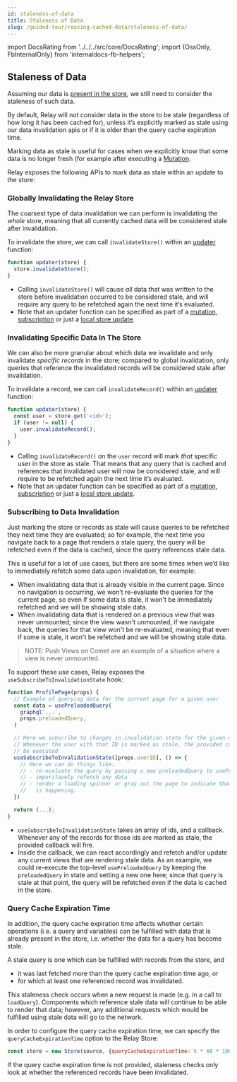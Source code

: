 ```yaml
---
id: staleness-of-data
title: Staleness of Data
slug: /guided-tour/reusing-cached-data/staleness-of-data/
---
```


import DocsRating from '../../../src/core/DocsRating';
import {OssOnly, FbInternalOnly} from 'internaldocs-fb-helpers';

## Staleness of Data

Assuming our data is [present in the store](../presence-of-data/), we still need to consider the staleness of such data.

By default, Relay will not consider data in the store to be stale (regardless of how long it has been cached for), unless it’s explicitly marked as stale using our data invalidation apis or if it is older than the query cache expiration time.

Marking data as stale is useful for cases when we explicitly know that some data is no longer fresh (for example after executing a [Mutation](../../updating-data/graphql-mutations/).

Relay exposes the following APIs to mark data as stale within an update to the store:

### Globally Invalidating the Relay Store

The coarsest type of data invalidation we can perform is invalidating the *whole* store, meaning that all currently cached data will be considered stale after invalidation.

To invalidate the store, we can call `invalidateStore()` within an [updater](../../updating-data/graphql-mutations/) function:

```js
function updater(store) {
  store.invalidateStore();
}
```

* Calling `invalidateStore()` will cause *all* data that was written to the store before invalidation occurred to be considered stale, and will require any query to be refetched again the next time it’s evaluated.
* Note that an updater function can be specified as part of a [mutation](../../updating-data/graphql-mutations/), [subscription](../../updating-data/graphql-subscriptions/) or just a [local store update](../../updating-data/local-data-updates/).

### Invalidating Specific Data In The Store

We can also be more granular about which data we invalidate and only invalidate *specific records* in the store; compared to global invalidation, only queries that reference the invalidated records will be considered stale after invalidation.

To invalidate a record, we can call `invalidateRecord()` within an [updater](../../updating-data/graphql-mutations/) function:

```js
function updater(store) {
  const user = store.get('<id>');
  if (user != null) {
    user.invalidateRecord();
  }
}
```

* Calling `invalidateRecord()` on the `user` record will mark *that* specific user in the store as stale. That means that any query that is cached and references that invalidated user will now be considered stale, and will require to be refetched again the next time it’s evaluated.
* Note that an updater function can be specified as part of a [mutation](../../updating-data/graphql-mutations/), [subscription](../../updating-data/graphql-subscriptions/) or just a [local store update](../../updating-data/local-data-updates/).

### Subscribing to Data Invalidation

Just marking the store or records as stale will cause queries to be refetched they next time they are evaluated; so for example, the next time you navigate back to a page that renders a stale query, the query will be refetched even if the data is cached, since the query references stale data.

This is useful for a lot of use cases, but there are some times when we’d like to immediately refetch some data upon invalidation, for example:

* When invalidating data that is already visible in the current page. Since no navigation is occurring, we won’t re-evaluate the queries for the current page, so even if some data is stale, it won't be immediately refetched and we will be showing stale data.
* When invalidating data that is rendered on a previous view that was never unmounted; since the view wasn't unmounted, if we navigate back, the queries for that view won't be re-evaluated, meaning that even if some is stale, it won't be refetched and we will be showing stale data.

<FbInternalOnly>

> NOTE: Push Views on Comet are an example of a situation where a view is never unmounted.

</FbInternalOnly>

To support these use cases, Relay exposes the `useSubscribeToInvalidationState` hook:

```js
function ProfilePage(props) {
  // Example of querying data for the current page for a given user
  const data = usePreloadedQuery(
    graphql`...`,
    props.preloadedQuery,
  )

  // Here we subscribe to changes in invalidation state for the given user ID.
  // Whenever the user with that ID is marked as stale, the provided callback will
  // be executed
  useSubscribeToInvalidationState([props.userID], () => {
    // Here we can do things like:
    // - re-evaluate the query by passing a new preloadedQuery to usePreloadedQuery.
    // - imperitavely refetch any data
    // - render a loading spinner or gray out the page to indicate that refetch
    //   is happening.
  })

  return (...);
}
```

* `useSubscribeToInvalidationState` takes an array of ids, and a callback. Whenever any of the records for those ids are marked as stale, the provided callback will fire.
* Inside the callback, we can react accordingly and refetch and/or update any current views that are rendering stale data. As an example, we could re-execute the top-level `usePreloadedQuery` by keeping the `preloadedQuery` in state and setting a new one here; since that query is stale at that point, the query will be refetched even if the data is cached in the store.



### Query Cache Expiration Time

In addition, the query cache expiration time affects whether certain operations (i.e. a query and variables) can be fulfilled with data that is already present in the store, i.e. whether the data for a query has become stale.

 A stale query is one which can be fulfilled with records from the store, and

* it was last fetched more than the query cache expiration time ago, or
* for which at least one referenced record was invalidated.

This staleness check occurs when a new request is made (e.g. in a call to `loadQuery`). Components which reference stale data will continue to be able to render that data; however, any additional requests which would be fulfilled using stale data will go to the network.

In order to configure the query cache expiration time, we can specify the `queryCacheExpirationTime` option to the Relay Store:

```js
const store = new Store(source, {queryCacheExpirationTime: 5 * 60 * 1000 });
```

If the query cache expiration time is not provided, staleness checks only look at whether the referenced records have been invalidated.



<DocsRating />
